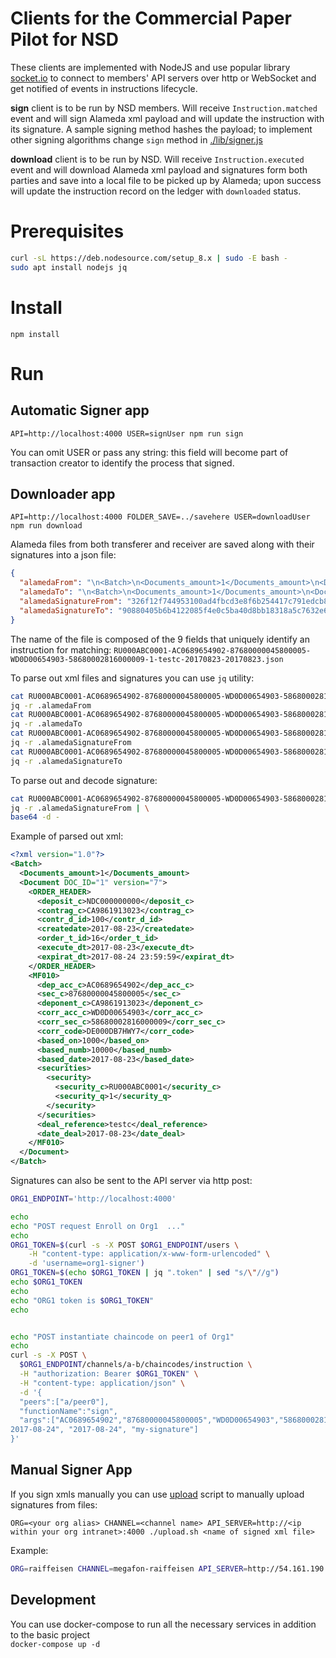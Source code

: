 
# Clients for the Commercial Paper Pilot for NSD

These clients are implemented with NodeJS and use popular library [socket.io](https://socket.io/) to connect
to members' API servers over http or WebSocket and get notified of events in instructions lifecycle.

**sign** client is to be run by NSD members. Will receive `Instruction.matched` event and will sign Alameda xml payload 
and will update the instruction with its signature.
A sample signing method hashes the payload; to implement other signing algorithms 
change `sign` method in [./lib/signer.js](./lib/signer.js) 

**download** client is to be run by NSD. Will receive `Instruction.executed` event and will download Alameda xml payload
and signatures form both parties and save into a local file to be picked up by Alameda; upon success 
will update the instruction record on the ledger with `downloaded` status.

Prerequisites
==========

```bash
curl -sL https://deb.nodesource.com/setup_8.x | sudo -E bash -
sudo apt install nodejs jq
```

Install
==========

`npm install`

Run
===

Automatic Signer app
-----------
`API=http://localhost:4000 USER=signUser npm run sign`

You can omit USER or pass any string: this field will become part of transaction creator to identify the process that signed. 

Downloader app
-------------- 
`API=http://localhost:4000 FOLDER_SAVE=../savehere USER=downloadUser npm run download`

Alameda files from both transferer and receiver are saved along with their signatures into a json file:

```json
{
  "alamedaFrom": "\n<Batch>\n<Documents_amount>1</Documents_amount>\n<Document DOC_ID=\"1\" version=\"7\">\n<ORDER_HEADER>\n<deposit_c>NDC000000000</deposit_c>\n<contrag_c>CA9861913023</contrag_c>\n<contr_d_id>100</contr_d_id>\n<createdate>2017-08-23</createdate>\n<order_t_id>16</order_t_id>\n<execute_dt>2017-08-23</execute_dt>\n<expirat_dt>2017-08-24 23:59:59</expirat_dt>\n</ORDER_HEADER>\n<MF010>\n<dep_acc_c>AC0689654902</dep_acc_c>\n<sec_c>87680000045800005</sec_c>\n<deponent_c>CA9861913023</deponent_c>\n<corr_acc_c>WD0D00654903</corr_acc_c>\n<corr_sec_c>58680002816000009</corr_sec_c>\n<corr_code>DE000DB7HWY7</corr_code>\n<based_on>1000</based_on>\n<based_numb>10000</based_numb>\n<based_date>2017-08-23</based_date>\n<securities><security>\n<security_c>RU000ABC0001</security_c>\n<security_q>1</security_q>\n</security>\n</securities>\n<deal_reference>testc</deal_reference>\n<date_deal>2017-08-23</date_deal>\n</MF010>\n</Document>\n</Batch>\n",
  "alamedaTo": "\n<Batch>\n<Documents_amount>1</Documents_amount>\n<Document DOC_ID=\"1\" version=\"7\">\n<ORDER_HEADER>\n<deposit_c>NDC000000000</deposit_c>\n<contrag_c>DE000DB7HWY7</contrag_c>\n<contr_d_id>200</contr_d_id>\n<createdate>2017-08-23</createdate>\n<order_t_id>16/1</order_t_id>\n<execute_dt>2017-08-23</execute_dt>\n<expirat_dt>2017-08-24 23:59:59</expirat_dt>\n</ORDER_HEADER>\n<MF010>\n<dep_acc_c>AC0689654902</dep_acc_c>\n<sec_c>87680000045800005</sec_c>\n<deponent_c>CA9861913023</deponent_c>\n<corr_acc_c>WD0D00654903</corr_acc_c>\n<corr_sec_c>58680002816000009</corr_sec_c>\n<corr_code>DE000DB7HWY7</corr_code>\n<based_on>2000</based_on>\n<based_numb>20000</based_numb>\n<based_date>2017-08-22</based_date>\n<securities><security>\n<security_c>RU000ABC0001</security_c>\n<security_q>1</security_q>\n</security>\n</securities>\n<deal_reference>testc</deal_reference>\n<date_deal>2017-08-23</date_deal>\n</MF010>\n</Document>\n</Batch>\n",
  "alamedaSignatureFrom": "326f12f744953100ad4fbcd3e8f6b254417c791edcb8d6b37b0f47dba60145e1",
  "alamedaSignatureTo": "90880405b6b4122085f4e0c5ba40d8bb18318a5c7632e683d56d2bfd5493cabb"
}
```

The name of the file is composed of the 9 fields that uniquely identify an instruction for matching:
`RU000ABC0001-AC0689654902-87680000045800005-WD0D00654903-58680002816000009-1-testc-20170823-20170823.json`

To parse out xml files and signatures you can use `jq` utility:

```bash
cat RU000ABC0001-AC0689654902-87680000045800005-WD0D00654903-58680002816000009-1-testc-20170823-20170823.json | \
jq -r .alamedaFrom
cat RU000ABC0001-AC0689654902-87680000045800005-WD0D00654903-58680002816000009-1-testc-20170823-20170823.json | \
jq -r .alamedaTo
cat RU000ABC0001-AC0689654902-87680000045800005-WD0D00654903-58680002816000009-1-testc-20170823-20170823.json | \
jq -r .alamedaSignatureFrom
cat RU000ABC0001-AC0689654902-87680000045800005-WD0D00654903-58680002816000009-1-testc-20170823-20170823.json | \
jq -r .alamedaSignatureTo
``` 

To parse out and decode signature:

```bash
cat RU000ABC0001-AC0689654902-87680000045800005-WD0D00654903-58680002816000009-1-testc-20170823-20170823.json | \
jq -r .alamedaSignatureFrom | \
base64 -d -
```

Example of parsed out xml:

```xml
<?xml version="1.0"?>
<Batch>
  <Documents_amount>1</Documents_amount>
  <Document DOC_ID="1" version="7">
    <ORDER_HEADER>
      <deposit_c>NDC000000000</deposit_c>
      <contrag_c>CA9861913023</contrag_c>
      <contr_d_id>100</contr_d_id>
      <createdate>2017-08-23</createdate>
      <order_t_id>16</order_t_id>
      <execute_dt>2017-08-23</execute_dt>
      <expirat_dt>2017-08-24 23:59:59</expirat_dt>
    </ORDER_HEADER>
    <MF010>
      <dep_acc_c>AC0689654902</dep_acc_c>
      <sec_c>87680000045800005</sec_c>
      <deponent_c>CA9861913023</deponent_c>
      <corr_acc_c>WD0D00654903</corr_acc_c>
      <corr_sec_c>58680002816000009</corr_sec_c>
      <corr_code>DE000DB7HWY7</corr_code>
      <based_on>1000</based_on>
      <based_numb>10000</based_numb>
      <based_date>2017-08-23</based_date>
      <securities>
        <security>
          <security_c>RU000ABC0001</security_c>
          <security_q>1</security_q>
        </security>
      </securities>
      <deal_reference>testc</deal_reference>
      <date_deal>2017-08-23</date_deal>
    </MF010>
  </Document>
</Batch>
```

Signatures can also be sent to the API server via http post:

```bash
ORG1_ENDPOINT='http://localhost:4000'

echo
echo "POST request Enroll on Org1  ..."
echo
ORG1_TOKEN=$(curl -s -X POST $ORG1_ENDPOINT/users \
    -H "content-type: application/x-www-form-urlencoded" \
    -d 'username=org1-signer')
ORG1_TOKEN=$(echo $ORG1_TOKEN | jq ".token" | sed "s/\"//g")
echo $ORG1_TOKEN
echo
echo "ORG1 token is $ORG1_TOKEN"
echo


echo "POST instantiate chaincode on peer1 of Org1"
echo
curl -s -X POST \
  $ORG1_ENDPOINT/channels/a-b/chaincodes/instruction \
  -H "authorization: Bearer $ORG1_TOKEN" \
  -H "content-type: application/json" \
  -d '{                                                                                                         
  "peers":["a/peer0"],                                                                                          
  "functionName":"sign",                                                                                        
  "args":["AC0689654902","87680000045800005","WD0D00654903","58680002816000009", "RU000ABC0001", "1", "test", "\
2017-08-24", "2017-08-24", "my-signature"]                                                                      
}'
```

Manual Signer App
-----------

If you sign xmls manually you can use [upload](./upload.sh) script to manually upload signatures from files:

```
ORG=<your org alias> CHANNEL=<channel name> API_SERVER=http://<ip within your org intranet>:4000 ./upload.sh <name of signed xml file> 
```

Example:

```bash
ORG=raiffeisen CHANNEL=megafon-raiffeisen API_SERVER=http://54.161.190.237:4000 ./upload.sh sample-signed.xml 
```

Development
-----------

You can use docker-compose to run all the necessary services in addition to the basic project  
`docker-compose up -d`  
